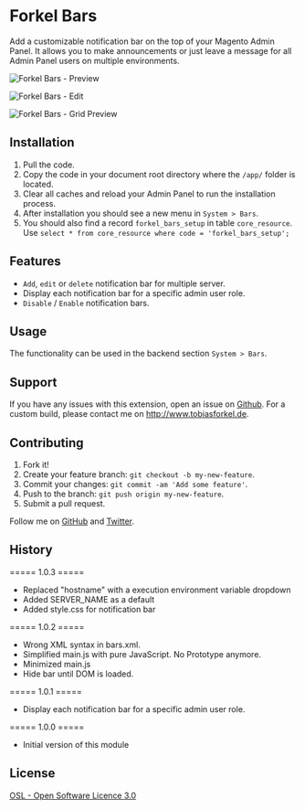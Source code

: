 # Forkel Bars
Add a customizable notification bar on the top of your Magento Admin Panel. It allows you to make announcements or just leave a message for all Admin Panel users on multiple environments.

![Forkel Bars - Preview](http://www.tobiasforkel.de/public/magento/forkel_bars/version/1.0/screenshots/github/backend/dashboard.jpg)

![Forkel Bars - Edit](http://www.tobiasforkel.de/public/magento/forkel_bars/version/1.0/screenshots/github/backend/edit.jpg)

![Forkel Bars - Grid Preview](http://www.tobiasforkel.de/public/magento/forkel_bars/version/1.0/screenshots/github/backend/settings.jpg)

## Installation
1. Pull the code.
2. Copy the code in your document root directory where the `/app/` folder is located.
4. Clear all caches and reload your Admin Panel to run the installation process.
5. After installation you should see a new menu in `System > Bars`.
6. You should also find a record `forkel_bars_setup` in table `core_resource`. Use `select * from core_resource where code = 'forkel_bars_setup';`

## Features
* `Add`, `edit` or `delete` notification bar for multiple server.
* Display each notification bar for a specific admin user role.
* `Disable` / `Enable` notification bars.

## Usage
The functionality can be used in the backend section `System > Bars`.

## Support
If you have any issues with this extension, open an issue on [Github](https://github.com/tobias-forkel/Forkel_Bars/issues). For a custom build, please contact me on http://www.tobiasforkel.de.

## Contributing
1. Fork it!
2. Create your feature branch: `git checkout -b my-new-feature`.
3. Commit your changes: `git commit -am 'Add some feature'`.
4. Push to the branch: `git push origin my-new-feature`.
5. Submit a pull request.

Follow me on [GitHub](https://github.com/tobias-forkel) and [Twitter](https://twitter.com/tobiasforkel).

## History
===== 1.0.3 =====
* Replaced "hostname" with a execution environment variable dropdown
* Added SERVER_NAME as a default
* Added style.css for notification bar

===== 1.0.2 =====
* Wrong XML syntax in bars.xml.
* Simplified main.js with pure JavaScript. No Prototype anymore.
* Minimized main.js
* Hide bar until DOM is loaded.

===== 1.0.1 =====
* Display each notification bar for a specific admin user role.

===== 1.0.0 =====
* Initial version of this module

## License
[OSL - Open Software Licence 3.0](http://opensource.org/licenses/osl-3.0.php)
